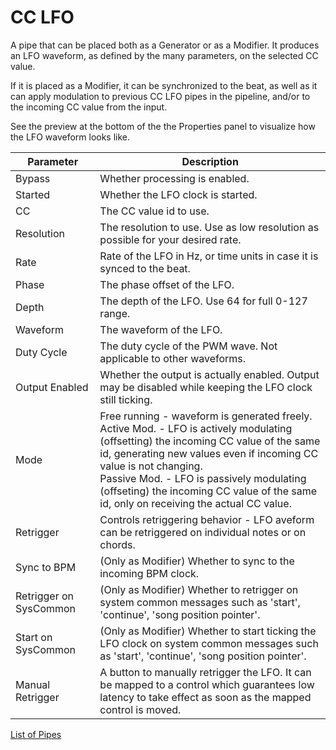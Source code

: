 # CC LFO

A pipe that can be placed both as a Generator or as a Modifier.
It produces an LFO waveform, as defined by the many parameters,
on the selected CC value.

If it is placed as a Modifier, it can be synchronized to the beat,
as well as it can apply modulation to previous CC LFO pipes in the pipeline,
and/or to the incoming CC value from the input.

See the preview at the bottom of the the Properties panel to visualize how the LFO waveform looks like.

| Parameter              | Description                    |
| ---------------------- | ------------------------------ |
| Bypass                 | Whether processing is enabled. |
| Started                | Whether the LFO clock is started. |
| CC                     | The CC value id to use. |
| Resolution             | The resolution to use. Use as low resolution as possible for your desired rate. |
| Rate                   | Rate of the LFO in Hz, or time units in case it is synced to the beat. |
| Phase                  | The phase offset of the LFO. |
| Depth                  | The depth of the LFO. Use 64 for full 0-127 range. |
| Waveform               | The waveform of the LFO. |
| Duty Cycle             | The duty cycle of the PWM wave. Not applicable to other waveforms. |
| Output Enabled         | Whether the output is actually enabled. Output may be disabled while keeping the LFO clock still ticking. |
| Mode                   | Free running - waveform is generated freely.<br>Active Mod. - LFO is actively modulating (offsetting) the incoming CC value of the same id, generating new values even if incoming CC value is not changing.<br>Passive Mod. - LFO is passively modulating (offseting) the incoming CC value of the same id, only on receiving the actual CC value. |
| Retrigger              | Controls retriggering behavior - LFO aveform can be retriggered on individual notes or on chords. |
| Sync to BPM            | (Only as Modifier) Whether to sync to the incoming BPM clock. |
| Retrigger on SysCommon | (Only as Modifier) Whether to retrigger on system common messages such as 'start', 'continue', 'song position pointer'. |
| Start on SysCommon     | (Only as Modifier) Whether to start ticking the LFO clock on system common messages such as 'start', 'continue', 'song position pointer'. |
| Manual Retrigger       | A button to manually retrigger the LFO. It can be mapped to a control which guarantees low latency to take effect as soon as the mapped control is moved. |

[List of Pipes](index.md#the-list-of-pipes)
